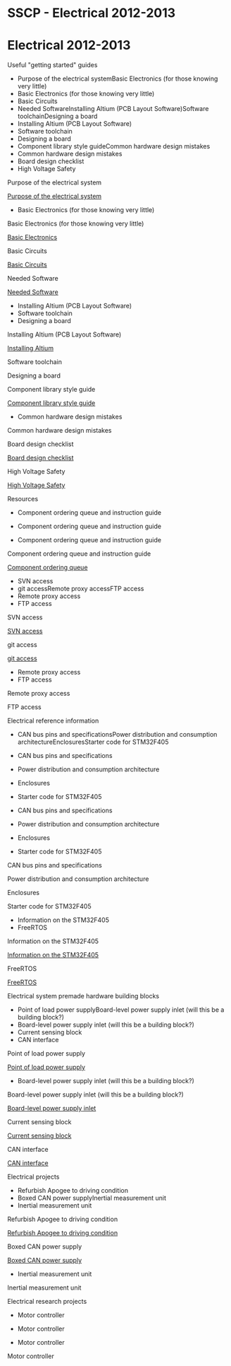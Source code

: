 # SSCP - Electrical 2012-2013

# Electrical 2012-2013

Useful "getting started" guides

* Purpose of the electrical systemBasic Electronics (for those knowing very little)
* Basic Electronics (for those knowing very little)
* Basic Circuits
* Needed SoftwareInstalling Altium (PCB Layout Software)Software toolchainDesigning a board
* Installing Altium (PCB Layout Software)
* Software toolchain
* Designing a board
* Component library style guideCommon hardware design mistakes
* Common hardware design mistakes
* Board design checklist
* High Voltage Safety

Purpose of the electrical system

[Purpose of the electrical system](/stanford.edu/testduplicationsscp/home/sscp-2012-2013/electrical-2012-2013/electrical-fundamentals/purpose-of-the-electrical-system)

* Basic Electronics (for those knowing very little)

Basic Electronics (for those knowing very little)

[Basic Electronics](/stanford.edu/testduplicationsscp/home/sscp-2012-2013/electrical-2012-2013/electrical-fundamentals/basic-electronics)

Basic Circuits

[Basic Circuits](http://www.opencircuits.com/Basic_Circuits_and_Circuit_Building_Blocks)

Needed Software

[Needed Software](/stanford.edu/testduplicationsscp/home/sscp-2012-2013/electrical-2012-2013/electrical-administation/needed-software)

* Installing Altium (PCB Layout Software)
* Software toolchain
* Designing a board

Installing Altium (PCB Layout Software)

[Installing Altium](/stanford.edu/testduplicationsscp/home/sscp-2012-2013/electrical-2012-2013/electrical-administation/installing-altium)

Software toolchain

Designing a board

Component library style guide

[Component library style guide](/stanford.edu/testduplicationsscp/home/sscp-2012-2013/electrical-2012-2013/design-references/component-library-style-guide)

* Common hardware design mistakes

Common hardware design mistakes

Board design checklist

[Board design checklist](/stanford.edu/testduplicationsscp/home/sscp-2012-2013/electrical-2012-2013/electrical-administation/board-design-guidelines)

High Voltage Safety

[High Voltage Safety](/stanford.edu/testduplicationsscp/home/sscp-2012-2013/electrical-2012-2013/electrical-fundamentals/high-voltage-safety)

Resources

* Component ordering queue and instruction guide
* Component ordering queue and instruction guide

* Component ordering queue and instruction guide

Component ordering queue and instruction guide

[Component ordering queue](https://docs.google.com/spreadsheet/ccc?key=0ArZwbCEYsAiEdHdrVlNZR2g2ZXRTbERFZlZvZ0JXYXc)

* SVN access
* git accessRemote proxy accessFTP access
* Remote proxy access
* FTP access

SVN access

[SVN access](/stanford.edu/testduplicationsscp/home/sscp-2018-2019/electrical-2018-2019/svn-access)

git access

[git access](/stanford.edu/testduplicationsscp/home/new-member-orientation/git-access)

* Remote proxy access
* FTP access

Remote proxy access

FTP access

Electrical reference information

* CAN bus pins and specificationsPower distribution and consumption architectureEnclosuresStarter code for STM32F405
* CAN bus pins and specifications
* Power distribution and consumption architecture
* Enclosures
* Starter code for STM32F405

* CAN bus pins and specifications
* Power distribution and consumption architecture
* Enclosures
* Starter code for STM32F405

CAN bus pins and specifications

Power distribution and consumption architecture

Enclosures

Starter code for STM32F405

* Information on the STM32F405
* FreeRTOS

Information on the STM32F405

[Information on the STM32F405](/stanford.edu/testduplicationsscp/home/sscp-2012-2013/electrical-2012-2013/design-references/mcus)

FreeRTOS

[FreeRTOS](/stanford.edu/testduplicationsscp/home/sscp-2012-2013/programming-2012-2013/freertos)

Electrical system premade hardware building blocks

* Point of load power supplyBoard-level power supply inlet (will this be a building block?)
* Board-level power supply inlet (will this be a building block?)
* Current sensing block
* CAN interface

Point of load power supply

[Point of load power supply](/stanford.edu/testduplicationsscp/home/sscp-2012-2013/electrical-2012-2013/electrical-systems/point-of-load-pol-power-supplies)

* Board-level power supply inlet (will this be a building block?)

Board-level power supply inlet (will this be a building block?)

[Board-level power supply inlet](/stanford.edu/testduplicationsscp/home/sscp-2012-2013/electrical-2012-2013/electrical-systems/board-level-power-supply-input)

Current sensing block

[Current sensing block](/stanford.edu/testduplicationsscp/home/sscp-2012-2013/electrical-2012-2013/electrical-systems/current-sensing-block)

CAN interface

[CAN interface](/stanford.edu/testduplicationsscp/home/sscp-2012-2013/electrical-2012-2013/electrical-systems/can-interface-block)

Electrical projects

* Refurbish Apogee to driving condition
* Boxed CAN power supplyInertial measurement unit
* Inertial measurement unit

Refurbish Apogee to driving condition

[Refurbish Apogee to driving condition](/stanford.edu/testduplicationsscp/home/sscp-2012-2013/electrical-2012-2013/electrical-systems/refurbish-apogee-to-driving-condition)

Boxed CAN power supply

[Boxed CAN power supply](/stanford.edu/testduplicationsscp/home/sscp-2012-2013/electrical-2012-2013/electrical-systems/boxed-can-power-supply-1)

* Inertial measurement unit

Inertial measurement unit

Electrical research projects

* Motor controller
* Motor controller

* Motor controller

Motor controller

